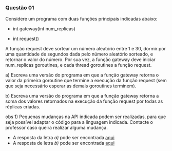 ### Questão 01

Considere um programa com duas funções principais indicadas abaixo:

* int gateway(int num_replicas)

* int request()

A função request deve sortear um número aleatório entre 1 e 30, dormir por uma quantidade de segundos dada pelo número aleatório sorteado, e retornar o valor do número. Por sua vez, a função gateway deve iniciar num_replicas goroutines, e cada thread goroutines a função request. 

a) Escreva uma versão do programa em que a função gateway retorna o valor da primeira goroutine que termine a execução da função request (sem que seja necessário esperar as demais goroutines terminem).

b) Escreva uma versão do programa em que a função gateway retorna a soma dos valores retornados na execução da função request por todas as réplicas criadas.

obs 1) Pequenas mudanças na API indicada podem ser realizadas, para que seja possível adaptar o código para a linguagem indicada. Contacte o professor caso queira realizar alguma mudança.

* A resposta da letra _a)_ pode ser encontrada [aqui](https://github.com/dalesEwerton/PC-Lista1/blob/master/Lista2/1/1a/questao1a.go)
* A resposta de letra _b)_ pode ser encontrada [aqui](https://github.com/dalesEwerton/PC-Lista1/blob/master/Lista2/1/1b/questao1b.go)